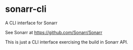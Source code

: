 # sonarr-cli
A CLI interface for Sonarr

See Sonarr at https://github.com/Sonarr/Sonarr

This is just a CLI interface exercising the build in Sonarr API.
